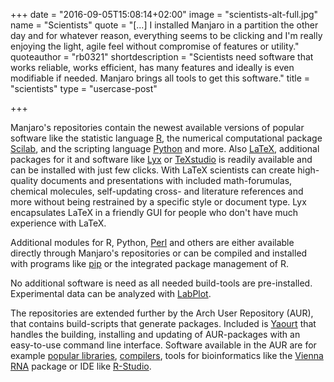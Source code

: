 +++
date = "2016-09-05T15:08:14+02:00"
image = "scientists-alt-full.jpg"
name = "Scientists"
quote = "[...] I installed Manjaro in a partition the other day and for whatever reason, everything seems to be clicking and I'm really enjoying the light, agile feel without compromise of features or utility."
quoteauthor = "rb0321"
shortdescription = "Scientists need software that works reliable, works efficient, has many features and ideally is even modifiable if needed. Manjaro brings all tools to get this software."
title = "scientists"
type = "usercase-post"

+++

Manjaro's repositories contain the newest available versions of popular software like the statistic language [R](https://www.r-project.org/), the numerical computational package [Scilab](http://www.scilab.org/), and the scripting language [Python](https://www.python.org/) and more. Also [LaTeX](https://www.latex-project.org/), additional packages for it and software like [Lyx](https://www.lyx.org/) or [TeXstudio](http://www.texstudio.org/) is readily available and can be installed with just few clicks. With LaTeX scientists can create high-quality documents and presentations with included math-forumulas, chemical molecules, self-updating cross- and literature references and more without being restrained by a specific style or document type. Lyx encapsulates LaTeX in a friendly GUI for people who don't have much experience with LaTeX.

Additional modules for R, Python, [Perl](https://www.perl.org/) and others are either available directly through Manjaro's repositories or can be compiled and installed with programs like [pip](https://pypi.python.org/pypi/pip) or the integrated package management of R.

No additional software is need as all needed build-tools are pre-installed. Experimental data can be analyzed with [LabPlot](https://www.kde.org/applications/education/labplot/).

The repositories are extended further by the Arch User Repository (AUR), that contains build-scripts that generate packages. Included is [Yaourt](https://wiki.archlinux.org/index.php/Yaourt) that handles the building, installing and updating of AUR-packages with an easy-to-use command line interface. Software available in the AUR are for example [popular libraries](https://software.intel.com/en-us/intel-mkl), [compilers](https://software.intel.com/en-us/intel-compilers), tools for bioinformatics like the [Vienna RNA](https://www.tbi.univie.ac.at/RNA/) package or IDE like [R-Studio](https://www.rstudio.com/).
